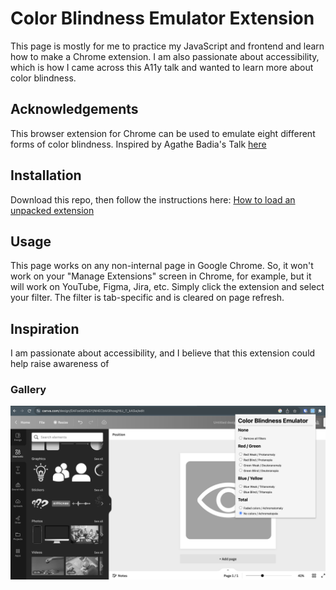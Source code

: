 # Color Blindness Emulator Extension 

This page is mostly for me to practice my JavaScript and frontend and learn how to make a Chrome extension. I am also passionate about accessibility, which is how I came across this A11y talk and wanted to learn more about color blindness.

## Acknowledgements

This browser extension for Chrome can be used to emulate eight different forms of color blindness. Inspired by Agathe Badia's Talk [here](https://noti.st/agathebadia/DTySgu/accessibility-ember-learning-about-colorblindness#sKc0uBX)

## Installation

Download this repo, then follow the instructions here: [How to load an unpacked extension](https://developer.chrome.com/docs/extensions/mv3/getstarted/development-basics/#load-unpacked)

## Usage

This page works on any non-internal page in Google Chrome. So, it won't work on your "Manage Extensions" screen in Chrome, for example, but it will work on YouTube, Figma, Jira, etc. Simply click the extension and select your filter. The filter is tab-specific and is cleared on page refresh.

## Inspiration

I am passionate about accessibility, and I believe that this extension could help raise awareness of

### Gallery
![example](./public/screenshot.png)
